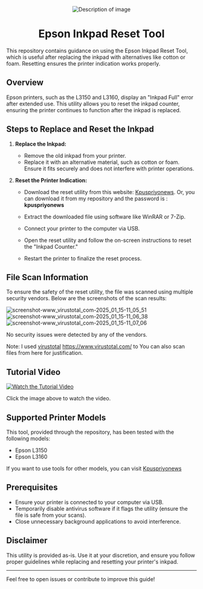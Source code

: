 <p align="center">
  <img src="https://github.com/user-attachments/assets/e72441d4-87e9-412e-aaef-0f3c12b31753" alt="Description of image" />
</p>

<h1 align="center">Epson Inkpad Reset Tool</h1>



This repository contains guidance on using the Epson Inkpad Reset Tool, which is useful after replacing the inkpad with alternatives like cotton or foam. Resetting ensures the printer indication works properly.

## Overview

Epson printers, such as the L3150 and L3160, display an "Inkpad Full" error after extended use. This utility allows you to reset the inkpad counter, ensuring the printer continues to function after the inkpad is replaced.

## Steps to Replace and Reset the Inkpad

1. **Replace the Inkpad:**

   - Remove the old inkpad from your printer.
   - Replace it with an alternative material, such as cotton or foam. Ensure it fits securely and does not interfere with printer operations.

2. **Reset the Printer Indication:**

   - Download the reset utility from this website: [Kpuspriyonews](https://www.kpuspriyonews.com/download-epson-l3150-l3160-resetter/#google_vignette). Or, you can download it from my repository and the password is :  **kpuspriyonews**
    
   
   - Extract the downloaded file using software like WinRAR or 7-Zip.
   - Connect your printer to the computer via USB.
   - Open the reset utility and follow the on-screen instructions to reset the "Inkpad Counter."
   - Restart the printer to finalize the reset process.

## File Scan Information

To ensure the safety of the reset utility, the file was scanned using multiple security vendors. Below are the screenshots of the scan results:

![screenshot-www_virustotal_com-2025_01_15-11_05_51](https://github.com/user-attachments/assets/db8bb6a0-6c51-41f0-9034-869046b42fff)
![screenshot-www_virustotal_com-2025_01_15-11_06_38](https://github.com/user-attachments/assets/38f97c5f-855d-4cc3-98cd-b5b1b03046b1)
![screenshot-www_virustotal_com-2025_01_15-11_07_06](https://github.com/user-attachments/assets/758a1b42-2d32-4e72-b2a5-a5a21b80e973)


No security issues were detected by any of the vendors.

Note: I used [virustotal](https://www.virustotal.com) https://www.virustotal.com/ to 
You can also scan files from here for justification.


## Tutorial Video
<p align="center">
  
  [![Watch the Tutorial Video](https://img.youtube.com/vi/_IknjhpDbIg/0.jpg)](https://www.youtube.com/watch?v=_IknjhpDbIg)
  
</p>

Click the image above to watch the video.





## Supported Printer Models

This tool, provided through the repository, has been tested with the following models:

- Epson L3150
- Epson L3160

If you want to use tools for other models, you can visit [Kpuspriyonews](https://www.kpuspriyonews.com)

## Prerequisites

- Ensure your printer is connected to your computer via USB.
- Temporarily disable antivirus software if it flags the utility (ensure the file is safe from your scans).
- Close unnecessary background applications to avoid interference.

## Disclaimer

This utility is provided as-is. Use it at your discretion, and ensure you follow proper guidelines while replacing and resetting your printer's inkpad.

---

Feel free to open issues or contribute to improve this guide!
